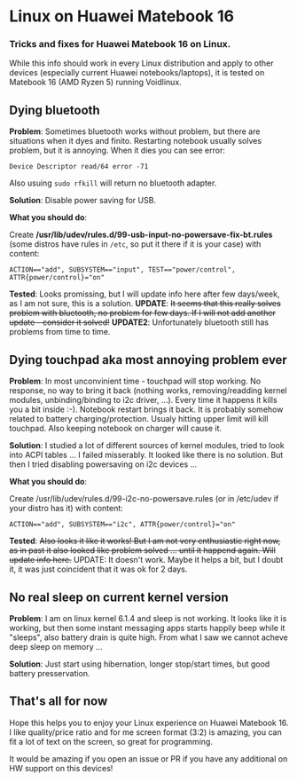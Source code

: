 # Linux on Huawei Matebook 16
### Tricks and fixes for Huawei Matebook 16 on Linux.

While this info should work in every Linux distribution and apply to other devices (especially current Huawei notebooks/laptops), it is tested on Matebook 16 (AMD Ryzen 5) running Voidlinux.

## Dying bluetooth

**Problem**: Sometimes bluetooth works without problem, but there are situations when it dyes and finito. Restarting notebook usually solves problem, but it is annoying. When it dies you can see error:

`Device Descriptor read/64 error -71`

Also usuing `sudo rfkill` will return no bluetooth adapter.

**Solution**: Disable power saving for USB.

**What you should do**: 

Create **/usr/lib/udev/rules.d/99-usb-input-no-powersave-fix-bt.rules** (some distros have rules in `/etc`, so put it there if it is your case) with content:

`ACTION=="add", SUBSYSTEM=="input", TEST=="power/control", ATTR{power/control}="on"`

**Tested**: Looks promissing, but I will update info here after few days/week, as I am not sure, this is a solution.
**UPDATE**: ~~It seems that this really solves problem with bluetooth, no problem for few days. If I will not add another update - consider it solved!~~
**UPDATE2**: Unfortunately bluetooth still has problems from time to time.

## Dying touchpad aka most annoying problem ever

**Problem**: In most unconvinient time - touchpad will stop working. No response, no way to bring it back (nothing works, removing/readding kernel modules, unbinding/binding to i2c driver, ...). Every time it happens it kills you a bit inside :-). Notebook restart brings it back. It is probably somehow related to battery charging/protection. Usualy hitting upper limit will kill touchpad. Also keeping notebook on charger will cause it.

**Solution**: I studied a lot of different sources of kernel modules, tried to look into ACPI tables ... I failed misserably. It looked like there is no solution. But then I tried disabling powersaving on i2c devices ...

**What you should do**:

Create /usr/lib/udev/rules.d/99-i2c-no-powersave.rules (or in /etc/udev if your distro has it) with content:

`ACTION=="add", SUBSYSTEM=="i2c", ATTR{power/control}="on"`

**Tested**: ~~Also looks it like it works! But I am not very enthusiastic right now, as in past it also looked like problem solved ... until it happend again. Will update info here.~~ UPDATE: It doesn't work. Maybe it helps a bit, but I doubt it, it was just coincident that it was ok for 2 days.

## No real sleep on current kernel version

**Problem**: I am on linux kernel 6.1.4 and sleep is not working. It looks like it is working, but then some instant messaging apps starts happily beep while it "sleeps", also battery drain is quite high. From what I saw we cannot acheve deep sleep on memory ...

**Solution**: Just start using hibernation, longer stop/start times, but good battery presservation.

## That's all for now

Hope this helps you to enjoy your Linux experience on Huawei Matebook 16. I like quality/price ratio and for me screen format (3:2) is amazing, you can fit a lot of text on the screen, so great for programming.

It would be amazing if you open an issue or PR if you have any additional on HW support on this devices!
